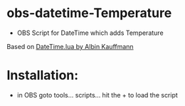 # obs-datetime-Temperature
- OBS Script for DateTime which adds Temperature

Based on [DateTime.lua by Albin Kauffmann](https://gitlab.com/albinou/obs-scripts/)

# Installation:
- in OBS goto tools... scripts... hit the + to load the script
